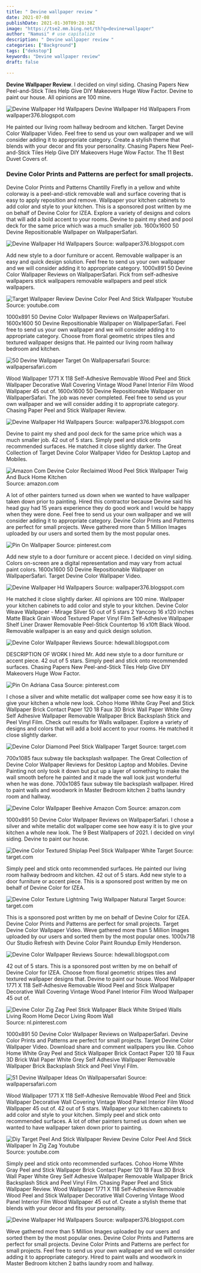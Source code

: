 ```yaml
---
title: " Devine wallpaper review "
date: 2021-07-08
publishDate: 2021-01-30T09:28:38Z
image: "https://tse2.mm.bing.net/th?q=devine+wallpaper"
author: "Namusi" # use capitalize
description: " Devine wallpaper review "
categories: ["Background"]
tags: ["dekstop"]
keywords: "Devine wallpaper review"
draft: false

---
```



**Devine Wallpaper Review**. I decided on vinyl siding. Chasing Papers New Peel-and-Stick Tiles Help Give DIY Makeovers Huge Wow Factor. Devine to paint our house. All opinions are 100 mine.

![Devine Wallpaper Hd Wallpapers](https://s-media-cache-ak0.pinimg.com/736x/db/92/3a/db923ac5e3e62552b18de883bd9876ed.jpg "Devine Wallpaper Hd Wallpapers")
Devine Wallpaper Hd Wallpapers From wallpaper376.blogspot.com


He painted our living room hallway bedroom and kitchen. Target Devine Color Wallpaper Video. Feel free to send us your own wallpaper and we will consider adding it to appropriate category. Create a stylish theme that blends with your decor and fits your personality. Chasing Papers New Peel-and-Stick Tiles Help Give DIY Makeovers Huge Wow Factor. The 11 Best Duvet Covers of.

### Devine Color Prints and Patterns are perfect for small projects.

Devine Color Prints and Patterns Chantilly Firefly in a yellow and white colorway is a peel-and-stick removable wall and surface covering that is easy to apply reposition and remove. Wallpaper your kitchen cabinets to add color and style to your kitchen. This is a sponsored post written by me on behalf of Devine Color for IZEA. Explore a variety of designs and colors that will add a bold accent to your rooms. Devine to paint my shed and pool deck for the same price which was a much smaller job. 1600x1600 50 Devine Repositionable Wallpaper on WallpaperSafari.


![Devine Wallpaper Hd Wallpapers](https://lh4.googleusercontent.com/proxy/_pMwIbFfUDVsajJzfIcNZEsX8lneLnwYVJimf4lEJIl84t9QLRX0BM55_q49aFaWav2UPBl_mMhR65m7JqAYwANIfNiAm54lPY0XOXjFdhpHI5Qoe8cXUdTTN7t_KB3iSW0KkurKhFU=s0-d "Devine Wallpaper Hd Wallpapers")
Source: wallpaper376.blogspot.com

Add new style to a door furniture or accent. Removable wallpaper is an easy and quick design solution. Feel free to send us your own wallpaper and we will consider adding it to appropriate category. 1000x891 50 Devine Color Wallpaper Reviews on WallpaperSafari. Pick from self-adhesive wallpapers stick wallpapers removable wallpapers and peel stick wallpapers.

![Target Wallpaper Review Devine Color Peel And Stick Wallpaper Youtube](https://i.ytimg.com/vi/NvAGexHE9Rw/maxresdefault.jpg "Target Wallpaper Review Devine Color Peel And Stick Wallpaper Youtube")
Source: youtube.com

1000x891 50 Devine Color Wallpaper Reviews on WallpaperSafari. 1600x1600 50 Devine Repositionable Wallpaper on WallpaperSafari. Feel free to send us your own wallpaper and we will consider adding it to appropriate category. Choose from floral geometric stripes tiles and textured wallpaper designs that. He painted our living room hallway bedroom and kitchen.

![50 Devine Wallpaper Target On Wallpapersafari](https://cdn.wallpapersafari.com/12/79/UxgPSL.jpg "50 Devine Wallpaper Target On Wallpapersafari")
Source: wallpapersafari.com

Wood Wallpaper 1771 X 118 Self-Adhesive Removable Wood Peel and Stick Wallpaper Decorative Wall Covering Vintage Wood Panel Interior Film Wood Wallpaper 45 out of. 1600x1600 50 Devine Repositionable Wallpaper on WallpaperSafari. The job was never completed. Feel free to send us your own wallpaper and we will consider adding it to appropriate category. Chasing Paper Peel and Stick Wallpaper Review.

![Devine Wallpaper Hd Wallpapers](https://s3.amazonaws.com/sbeh-media-bucket/2016/05/Emily-Henderson-Devine-Color-Tempaper-Temporary-Wallpaper-Studio-Makeover-Blue-white-and-black-Organization-Wallpaper-Roundup.jpg "Devine Wallpaper Hd Wallpapers")
Source: wallpaper376.blogspot.com

Devine to paint my shed and pool deck for the same price which was a much smaller job. 42 out of 5 stars. Simply peel and stick onto recommended surfaces. He matched it close slightly darker. The Great Collection of Target Devine Color Wallpaper Video for Desktop Laptop and Mobiles.

![Amazon Com Devine Color Reclaimed Wood Peel Stick Wallpaper Twig And Buck Home Kitchen](https://images-na.ssl-images-amazon.com/images/I/81Gud8IGazL._AC_SX466_.jpg "Amazon Com Devine Color Reclaimed Wood Peel Stick Wallpaper Twig And Buck Home Kitchen")
Source: amazon.com

A lot of other painters turned us down when we wanted to have wallpaper taken down prior to painting. Hired this contractor because Devine said his head guy had 15 years experience they do good work and I would be happy when they were done. Feel free to send us your own wallpaper and we will consider adding it to appropriate category. Devine Color Prints and Patterns are perfect for small projects. Weve gathered more than 5 Million Images uploaded by our users and sorted them by the most popular ones.

![Pin On Wallpaper](https://i.pinimg.com/originals/76/f3/2f/76f32f2f2b2e69a4b10b1d058160cb45.jpg "Pin On Wallpaper")
Source: pinterest.com

Add new style to a door furniture or accent piece. I decided on vinyl siding. Colors on-screen are a digital representation and may vary from actual paint colors. 1600x1600 50 Devine Repositionable Wallpaper on WallpaperSafari. Target Devine Color Wallpaper Video.

![Devine Wallpaper Hd Wallpapers](https://s-media-cache-ak0.pinimg.com/736x/db/92/3a/db923ac5e3e62552b18de883bd9876ed.jpg "Devine Wallpaper Hd Wallpapers")
Source: wallpaper376.blogspot.com

He matched it close slightly darker. All opinions are 100 mine. Wallpaper your kitchen cabinets to add color and style to your kitchen. Devine Color Weave Wallpaper - Mirage Silver 50 out of 5 stars 2 Yancorp 16 x120 inches Matte Black Grain Wood Textured Paper Vinyl Film Self-Adhesive Wallpaper Shelf Liner Drawer Removable Peel-Stick Countertop 16 x10ft Black Wood. Removable wallpaper is an easy and quick design solution.

![Devine Color Wallpaper Reviews](https://i.pinimg.com/originals/f2/d0/17/f2d017c97584c39052b6ca7920076a0a.jpg "Devine Color Wallpaper Reviews")
Source: hdewall.blogspot.com

DESCRIPTION OF WORK I hired Mr. Add new style to a door furniture or accent piece. 42 out of 5 stars. Simply peel and stick onto recommended surfaces. Chasing Papers New Peel-and-Stick Tiles Help Give DIY Makeovers Huge Wow Factor.

![Pin On Adriana Casa](https://i.pinimg.com/originals/6e/1b/77/6e1b77e3f4bdbb5ad8899480e8ead77e.png "Pin On Adriana Casa")
Source: pinterest.com

I chose a silver and white metallic dot wallpaper come see how easy it is to give your kitchen a whole new look. Cohoo Home White Gray Peel and Stick Wallpaper Brick Contact Paper 120 18 Faux 3D Brick Wall Paper White Grey Self Adhesive Wallpaper Removable Wallpaper Brick Backsplash Stick and Peel Vinyl Film. Check out results for Walls wallpaper. Explore a variety of designs and colors that will add a bold accent to your rooms. He matched it close slightly darker.

![Devine Color Diamond Peel Stick Wallpaper Target](https://target.scene7.com/is/image/Target/GUEST_f426553c-7099-4c46-a584-7eee0bd54961?wid=488&amp;hei=488&amp;fmt=pjpeg "Devine Color Diamond Peel Stick Wallpaper Target")
Source: target.com

700x1085 faux subway tile backsplash wallpaper. The Great Collection of Devine Color Wallpaper Reviews for Desktop Laptop and Mobiles. Devine Painting not only took it down but put up a layer of something to make the wall smooth before he painted and it made the wall look just wonderful when he was done. 700x1085 faux subway tile backsplash wallpaper. Hired to paint walls and woodwork in Master Bedroom kitchen 2 baths laundry room and hallway.

![Devine Color Wallpaper Beehive Amazon Com](https://images-na.ssl-images-amazon.com/images/I/615nqeFUqXL._AC_SY355_.jpg "Devine Color Wallpaper Beehive Amazon Com")
Source: amazon.com

1000x891 50 Devine Color Wallpaper Reviews on WallpaperSafari. I chose a silver and white metallic dot wallpaper come see how easy it is to give your kitchen a whole new look. The 9 Best Wallpapers of 2021. I decided on vinyl siding. Devine to paint our house.

![Devine Color Textured Shiplap Peel Stick Wallpaper White Target](https://target.scene7.com/is/image/Target/GUEST_9dad32da-7f98-4351-a99b-bf0236be2bcc?wid=488&amp;hei=488&amp;fmt=pjpeg "Devine Color Textured Shiplap Peel Stick Wallpaper White Target")
Source: target.com

Simply peel and stick onto recommended surfaces. He painted our living room hallway bedroom and kitchen. 42 out of 5 stars. Add new style to a door furniture or accent piece. This is a sponsored post written by me on behalf of Devine Color for IZEA.

![Devine Color Texture Lightning Twig Wallpaper Natural Target](https://target.scene7.com/is/image/Target/GUEST_caacb62e-ce6f-428e-9a57-69ae78607d8b?wid=488&amp;hei=488&amp;fmt=pjpeg "Devine Color Texture Lightning Twig Wallpaper Natural Target")
Source: target.com

This is a sponsored post written by me on behalf of Devine Color for IZEA. Devine Color Prints and Patterns are perfect for small projects. Target Devine Color Wallpaper Video. Weve gathered more than 5 Million Images uploaded by our users and sorted them by the most popular ones. 1000x718 Our Studio Refresh with Devine Color Paint Roundup Emily Henderson.

![Devine Color Wallpaper Reviews](https://i.pinimg.com/originals/27/c9/c6/27c9c6e779c5ebed899f0d921745cf75.jpg "Devine Color Wallpaper Reviews")
Source: hdewall.blogspot.com

42 out of 5 stars. This is a sponsored post written by me on behalf of Devine Color for IZEA. Choose from floral geometric stripes tiles and textured wallpaper designs that. Devine to paint our house. Wood Wallpaper 1771 X 118 Self-Adhesive Removable Wood Peel and Stick Wallpaper Decorative Wall Covering Vintage Wood Panel Interior Film Wood Wallpaper 45 out of.

![Devine Color Zig Zag Peel Stick Wallpaper Black White Striped Walls Living Room Home Decor Living Room Wall](https://i.pinimg.com/originals/ee/6c/bf/ee6cbfbd580c8bd811f68a4a383ebc91.jpg "Devine Color Zig Zag Peel Stick Wallpaper Black White Striped Walls Living Room Home Decor Living Room Wall")
Source: nl.pinterest.com

1000x891 50 Devine Color Wallpaper Reviews on WallpaperSafari. Devine Color Prints and Patterns are perfect for small projects. Target Devine Color Wallpaper Video. Download share and comment wallpapers you like. Cohoo Home White Gray Peel and Stick Wallpaper Brick Contact Paper 120 18 Faux 3D Brick Wall Paper White Grey Self Adhesive Wallpaper Removable Wallpaper Brick Backsplash Stick and Peel Vinyl Film.

![51 Devine Wallpaper Ideas On Wallpapersafari](https://cdn.wallpapersafari.com/58/81/M3abRD.jpg "51 Devine Wallpaper Ideas On Wallpapersafari")
Source: wallpapersafari.com

Wood Wallpaper 1771 X 118 Self-Adhesive Removable Wood Peel and Stick Wallpaper Decorative Wall Covering Vintage Wood Panel Interior Film Wood Wallpaper 45 out of. 42 out of 5 stars. Wallpaper your kitchen cabinets to add color and style to your kitchen. Simply peel and stick onto recommended surfaces. A lot of other painters turned us down when we wanted to have wallpaper taken down prior to painting.

![Diy Target Peel And Stick Wallpaper Review Devine Color Peel And Stick Wallpaper In Zig Zag Youtube](https://i.ytimg.com/vi/ieO_i7W5iJY/maxresdefault.jpg "Diy Target Peel And Stick Wallpaper Review Devine Color Peel And Stick Wallpaper In Zig Zag Youtube")
Source: youtube.com

Simply peel and stick onto recommended surfaces. Cohoo Home White Gray Peel and Stick Wallpaper Brick Contact Paper 120 18 Faux 3D Brick Wall Paper White Grey Self Adhesive Wallpaper Removable Wallpaper Brick Backsplash Stick and Peel Vinyl Film. Chasing Paper Peel and Stick Wallpaper Review. Wood Wallpaper 1771 X 118 Self-Adhesive Removable Wood Peel and Stick Wallpaper Decorative Wall Covering Vintage Wood Panel Interior Film Wood Wallpaper 45 out of. Create a stylish theme that blends with your decor and fits your personality.

![Devine Wallpaper Hd Wallpapers](https://tse2.mm.bing.net/th?q=devine+wallpaper "Devine Wallpaper Hd Wallpapers")
Source: wallpaper376.blogspot.com

Weve gathered more than 5 Million Images uploaded by our users and sorted them by the most popular ones. Devine Color Prints and Patterns are perfect for small projects. Devine Color Prints and Patterns are perfect for small projects. Feel free to send us your own wallpaper and we will consider adding it to appropriate category. Hired to paint walls and woodwork in Master Bedroom kitchen 2 baths laundry room and hallway.

